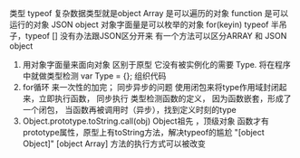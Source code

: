 类型 typeof
复杂数据类型就是object
Array 是可以遍历的对象
function 是可以运行的对象
JSON object 对象字面量是可以枚举的对象 for(keyin)
typeof 半吊子，typeof [] 没有办法跟JSON区分开来
有一个方法可以区分ARRAY 和 JSON object

1. 用对象字面量来面向对象 区别于原型
   它没有被实例化的需要 Type. 将在程序中就做类型检测
   var Type = {}; 组织代码
2. for循环 来一次性的加完； 同步异步的问题 
使用闭包来将type作用域封闭起来，立即执行函数，
同步执行 类型检测函数的定义， 因为函数嵌套，形成了一个闭包，
 当函数再被调用时（异步），找到定义时刻的type
3. Object.prototype.toString.call(obj)
Object祖先 ，顶级对象 函数才有prototype属性，原型上有toString方法，解决typeof的尴尬 "[object Object]"
[object Array] 方法的执行方式可以被改变